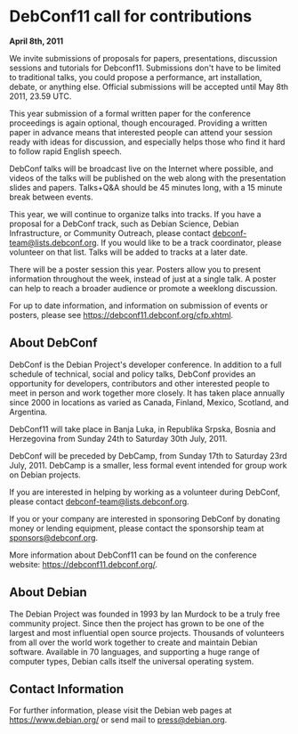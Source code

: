 
DebConf11 call for contributions
================================


**April 8th, 2011**


We invite submissions of proposals for papers, presentations,
discussion sessions and tutorials for Debconf11. Submissions don't
have to be limited to traditional talks, you could propose
a performance, art installation, debate, or anything else. Official
submissions will be accepted until May 8th 2011, 23.59 UTC.


This year submission of a formal written paper for the conference
proceedings is again optional, though encouraged. Providing a written
paper in advance means that interested people can attend your session
ready with ideas for discussion, and especially helps those who find
it hard to follow rapid English speech.


DebConf talks will be broadcast live on the Internet where possible,
and videos of the talks will be published on the web along with the
presentation slides and papers. Talks+Q&A should be 45 minutes long,
with a 15 minute break between events.


This year, we will continue to organize talks into tracks. If you
have a proposal for a DebConf track, such as Debian Science, Debian
Infrastructure, or Community Outreach, please contact
[debconf-team@lists.debconf.org](mailto:debconf-team@lists.debconf.org).
If you would like to be a track
coordinator, please volunteer on that list. Talks will be added to
tracks at a later date.


There will be a poster session this year. Posters allow you to present
information throughout the week, instead of just at a single talk.
A poster can help to reach a broader audience or promote a weeklong
discussion.


For up to date information, and information on submission of events or
posters, please see <https://debconf11.debconf.org/cfp.xhtml>.


About DebConf
-------------


DebConf is the Debian Project's developer conference. In addition to
a full schedule of technical, social and policy talks, DebConf
provides an opportunity for developers, contributors and other
interested people to meet in person and work together more closely. It
has taken place annually since 2000 in locations as varied as Canada,
Finland, Mexico, Scotland, and Argentina.


DebConf11 will take place in Banja Luka, in Republika Srpska, Bosnia
and Herzegovina from Sunday 24th to Saturday 30th July, 2011.


DebConf will be preceded by DebCamp, from Sunday 17th to Saturday 23rd
July, 2011. DebCamp is a smaller, less formal event intended for group
work on Debian projects.


If you are interested in helping by working as a volunteer during
DebConf, please contact [debconf-team@lists.debconf.org](mailto:debconf-team@lists.debconf.org).


If you or your company are interested in sponsoring DebConf by
donating money or lending equipment, please contact the sponsorship
team at [sponsors@debconf.org](mailto:sponsors@debconf.org).


More information about DebConf11 can be found on the conference
website: <https://debconf11.debconf.org/>.


About Debian
------------



The Debian Project was founded in 1993 by Ian Murdock to be a truly
free community project. Since then the project has grown to be one of
the largest and most influential open source projects. Thousands of
volunteers from all over the world work together to create and
maintain Debian software. Available in 70 languages, and
supporting a huge range of computer types, Debian calls itself the
universal operating system.



Contact Information
-------------------


For further information, please visit the Debian web pages at
<https://www.debian.org/> or send mail to
<press@debian.org>.



